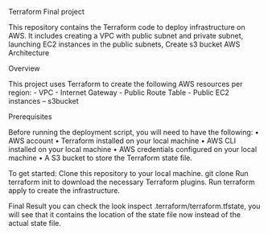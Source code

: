Terraform Final project

This repository contains the Terraform code to deploy infrastructure on AWS. It includes creating a VPC with public subnet and private subnet, launching EC2 instances in the public subnets, Create s3 bucket 
AWS Architecture

Overview

This project uses Terraform to create the following AWS resources per region: - VPC - Internet Gateway - Public Route Table - Public EC2 instances – s3bucket


Prerequisites

Before running the deployment script, you will need to have the following:
•	AWS account
•	Terraform installed on your local machine
•	AWS CLI installed on your local machine
•	AWS credentials configured on your local machine
•	A S3 bucket to store the Terraform state file.



To get started:
Clone this repository to your local machine.
git clone 
Run terraform init to download the necessary Terraform plugins.
Run terraform apply to create the infrastructure.



Final Result
you can check the look inspect .terraform/terraform.tfstate, you will see that it contains the location of the state file now instead of the actual state file.

